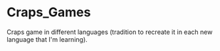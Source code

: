 # Craps_Games
Craps game in different languages (tradition to recreate it in each new language that I'm learning).
